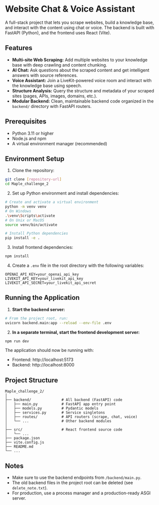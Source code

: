 # Website Chat & Voice Assistant

A full-stack project that lets you scrape websites, build a knowledge base, and interact with the content using chat or voice. The backend is built with FastAPI (Python), and the frontend uses React (Vite).

## Features

- **Multi-site Web Scraping:** Add multiple websites to your knowledge base with deep crawling and content chunking.
- **AI Chat:** Ask questions about the scraped content and get intelligent answers with source references.
- **Voice Assistant:** Join a LiveKit-powered voice room and interact with the knowledge base using speech.
- **Structure Analysis:** Query the structure and metadata of your scraped sites (pages, APIs, images, domains, etc.).
- **Modular Backend:** Clean, maintainable backend code organized in the `backend/` directory with FastAPI routers.

## Prerequisites

- Python 3.11 or higher
- Node.js and npm
- A virtual environment manager (recommended)

## Environment Setup

1. Clone the repository:
```bash
git clone [repository-url]
cd Maple_challenge_2
```

2. Set up Python environment and install dependencies:
```bash
# Create and activate a virtual environment
python -m venv venv
# On Windows
.\venv\Scripts\activate
# On Unix or MacOS
source venv/bin/activate

# Install Python dependencies
pip install -e .
```

3. Install frontend dependencies:
```bash
npm install
```

4. Create a `.env` file in the root directory with the following variables:
```env
OPENAI_API_KEY=your_openai_api_key
LIVEKIT_API_KEY=your_livekit_api_key
LIVEKIT_API_SECRET=your_livekit_api_secret
```

## Running the Application

1. **Start the backend server:**
```bash
# From the project root, run:
uvicorn backend.main:app --reload --env-file .env
```

2. **In a separate terminal, start the frontend development server:**
```bash
npm run dev
```

The application should now be running with:
- Frontend: http://localhost:5173
- Backend: http://localhost:8000

## Project Structure

```
Maple_challenge_2/
│
├── backend/              # All backend (FastAPI) code
│   ├── main.py           # FastAPI app entry point
│   ├── models.py         # Pydantic models
│   ├── services.py       # Service singletons
│   ├── routes/           # API routers (scrape, chat, voice)
│   └── ...               # Other backend modules
│
├── src/                  # React frontend source code
│   └── ...
├── package.json
├── vite.config.js
├── README.md
└── ...
```

## Notes
- Make sure to use the backend endpoints from `/backend/main.py`.
- The old backend files in the project root can be deleted (see `delete_note.txt`).
- For production, use a process manager and a production-ready ASGI server.
